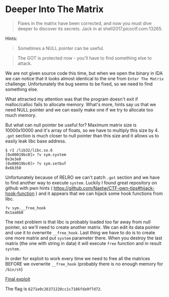 # Deeper Into The Matrix

> Flaws in the matrix have been corrected, and now you must dive deeper to discover its secrets. Jack in at shell2017.picoctf.com:13265.

Hints:

> Sometimes a NULL pointer can be useful.

> The GOT is protected now - you'll have to find something else to attack.

We are not given source code this time, but when we open the binary in IDA we can notice that it looks almost identical to the one from `Enter The Matrix` challenge. Unfortunately the bug seems to be fixed, so we need to find something else.

What attracted my attention was that the program doesn't exit if malloc/calloc fails to allocate memory. What's more, hints say us that we need NULL pointer and we can easily make one if we try to allocate too much memory.

But what can null pointer be useful for? Maximum matrix size is 10000x10000 and it's array of floats, so we have to multiply this size by 4. `.got` section is much closer to null pointer than this size and it allows us to easily leak libc base address.

```
$ r2 /lib32/libc.so.6
[0x00019bc0]> ?v sym.system
0x3e3e0
[0x00019bc0]> ?v sym.setbuf
0x6b350
```

Unfortunately because of RELRO we can't patch `.got` section and we have to find another way to execute `system`.
Luckily I found great repository on github with pwn hints ( https://github.com/Naetw/CTF-pwn-tips#hijack-hook-function ) and it appears that we can hijack some hook functions from libc.

```
?v sym.__free_hook
0x1aa8b8
```

The next problem is that libc is probably loaded too far away from null pointer, so we'll need to create another matrix. We can edit its data pointer and use it to overwrite `__free_hook`. Last thing we have to do is to create one more matrix and put `system` parameter there. When you destroy the last matrix (the one with string in data) it will execute `free` function and in result `system`.

In order for exploit to work every time we need to free all the matrices BEFORE we overwrite `__free_hook` (probably there is no enough memory for `/bin/sh`)

[Final exploit](exploit.py)

The flag is `6271e0c26371220cc1c7166fda9f7d72`.
